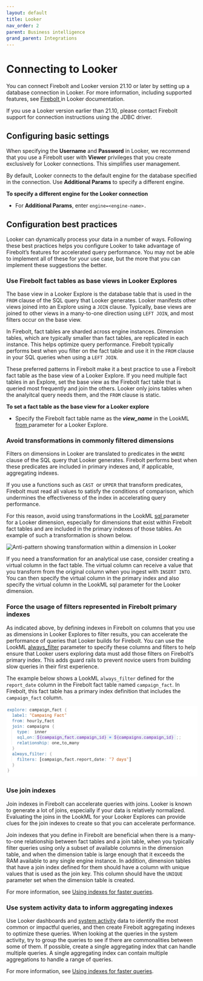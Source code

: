 ```yaml
---
layout: default
title: Looker
nav_order: 2
parent: Business intelligence
grand_parent: Integrations
---
```


# Connecting to Looker

You can connect Firebolt and Looker version 21.10 or later by setting up a database connection in Looker. For more information, including supported features, see [Firebolt ](https://docs.looker.com/setup-and-management/database-config/firebolt)in Looker documentation.

If you use a Looker version earlier than 21.10, please contact Firebolt support for connection instructions using the JDBC driver.

## Configuring basic settings

When specifying the **Username** and **Password** in Looker, we recommend that you use a Firebolt user with **Viewer** privileges that you create exclusively for Looker connections. This simplifies user management.

By default, Looker connects to the default engine for the database specified in the connection. Use **Additional Params** to specify a different engine.

**To specify a different engine for the Looker connection**

* For **Additional Params**, enter `engine=<engine-name>.`

## Configuration best practices

Looker can dynamically process your data in a number of ways. Following these best practices helps you configure Looker to take advantage of Firebolt’s features for accelerated query performance. You may not be able to implement all of these for your use case, but the more that you can implement these suggestions the better.

### Use Firebolt fact tables as base views in Looker Explores <a href="leverage-the-from-clause" id="leverage-the-from-clause"></a>

The base view in a Looker Explore is the database table that is used in the `FROM` clause of the SQL query that Looker generates. Looker manifests other views joined into an Explore using a `JOIN` clause. Typically, base views are joined to other views in a many-to-one direction using `LEFT JOIN`, and most filters occur on the base view.

In Firebolt, fact tables are sharded across engine instances. Dimension tables, which are typically smaller than fact tables, are replicated in each instance. This helps optimize query performance. Firebolt typically performs best when you filter on the fact table and use it in the `FROM` clause in your SQL queries when using a `LEFT JOIN`.

These preferred patterns in Firebolt make it a best practice to use a Firebolt fact table as the base view of a Looker Explore. If you need multiple fact tables in an Explore, set the base view as the Firebolt fact table that is queried most frequently and join the others. Looker only joins tables when the analyitcal query needs them, and the `FROM` clause is static.

**To set a fact table as the base view for a Looker explore**

* Specify the Firebolt fact table name as the _**view\_name**_ in the LookML [from ](https://docs.looker.com/reference/explore-params/from-for-explore)parameter for a Looker Explore.

### Avoid transformations in commonly filtered dimensions <a href="avoid-date-time-transformations" id="avoid-date-time-transformations"></a>

Filters on dimensions in Looker are translated to predicates in the `WHERE` clause of the SQL query that Looker generates. Firebolt performs best when these predicates are included in primary indexes and, if applicable, aggregating indexes.

If you use a functions such as `CAST `or `UPPER` that transform predicates, Firebolt must read all values to satisfy the conditions of comparison, which undermines the effectiveness of the index in accelerating query performance.

For this reason, avoid using transformations in the LookML [sql ](https://docs.looker.com/reference/field-params/sql)parameter for a Looker dimension, especially for dimensions that exist within Firebolt fact tables and are included in the primary indexes of those tables. An example of such a transformation is shown below.

![Anti-pattern showing transformation within a dimension in Looker](../assets/images/looker_no_transform.png)

If you need a transformation for an analytical use case, consider creating a virtual column in the fact table. The virtual column can receive a value that you transform from the original column when you ingest with `INSERT INTO`. You can then specify the virtual column in the primary index and also specify the virtual column in the LookML sql parameter for the Looker dimension.

### Force the usage of filters represented in Firebolt primary indexes <a href="force-the-usage-of-the-primary-index" id="force-the-usage-of-the-primary-index"></a>

As indicated above, by defining indexes in Firebolt on columns that you use as dimensions in Looker Explores to filter results, you can accelerate the performance of queries that Looker builds for Firebolt. You can use the LookML [always\_filter](https://docs.looker.com/reference/explore-params/always\_filter) parameter to specify these columns and filters to help ensure that Looker users exploring data must add those filters on Firebolt’s primary index. This adds guard rails to prevent novice users from building slow queries in their first experience.

The example below shows a LookML `always_filter` defined for the `report_date` column in the Firebolt fact table named `campaign_fact`. In Firebolt, this fact table has a primary index definition that includes the `campaign_fact` column.

![A Looker always\_filter created for a primary index column](../../assets/images/Looker_always_filter.png)

### Use join indexes <a href="use-join-indexes" id="use-join-indexes"></a>

Join indexes in Firebolt can accelerate queries with joins. Looker is known to generate a lot of joins, especially if your data is relatively normalized. Evaluating the joins in the LookML for your Looker Explores can provide clues for the join indexes to create so that you can accelerate performance.

Join indexes that you define in Firebolt are beneficial when there is a many-to-one relationship between fact tables and a join table, when you typically filter queries using only a subset of available columns in the dimension table, and when the dimension table is large enough that it exceeds the RAM available to any single engine instance. In addition, dimension tables that have a join index defined for them should have a column with unique values that is used as the join key. This column should have the `UNIQUE `parameter set when the dimension table is created.

For more information, see [Using indexes for faster queries](../../concepts/get-instant-query-response-time.md#accelerate-joins-using-join-indexes).

### Use system activity data to inform aggregating indexes <a href="leverage-system-activity-data" id="leverage-system-activity-data"></a>

Use Looker dashboards and [system activity](https://docs.looker.com/admin-options/system-activity) data to identify the most common or impactful queries, and then create Firebolt aggregating indexes to optimize these queries. When looking at the queries in the system activity, try to group the queries to see if there are commonalities between some of them. If possible, create a single aggregating index that can handle multiple queries. A single aggregating index can contain multiple aggregations to handle a range of queries.

For more information, see [Using indexes for faster queries](../../concepts/get-instant-query-response-time.md#get-sub-second-query-response-time-using-aggregating-indexes).
